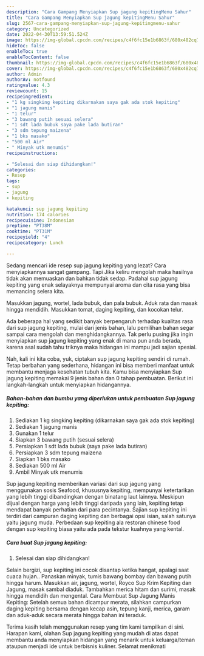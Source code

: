 ```yaml
---
description: "Cara Gampang Menyiapkan Sup jagung kepitingMenu Sahur"
title: "Cara Gampang Menyiapkan Sup jagung kepitingMenu Sahur"
slug: 2567-cara-gampang-menyiapkan-sup-jagung-kepitingmenu-sahur
category: Uncategorized
date: 2022-04-30T13:59:51.524Z
image: https://img-global.cpcdn.com/recipes/c4f6fc15e1b6863f/680x482cq70/sup-jagung-kepiting-foto-resep-utama.jpg
hideToc: false
enableToc: true
enableTocContent: false
thumbnail: https://img-global.cpcdn.com/recipes/c4f6fc15e1b6863f/680x482cq70/sup-jagung-kepiting-foto-resep-utama.jpg
cover: https://img-global.cpcdn.com/recipes/c4f6fc15e1b6863f/680x482cq70/sup-jagung-kepiting-foto-resep-utama.jpg
author: Admin
authorAv: notfound
ratingvalue: 4.3
reviewcount: 15
recipeingredient:
- "1 kg singking kepiting dikarnakan saya gak ada stok kepiting"
- "1 jagung manis"
- "1 telur"
- "3 bawang putih sesuai selera"
- "1 sdt lada bubuk saya pake lada butiran"
- "3 sdm tepung maizena"
- "1 bks masako"
- "500 ml Air"
- " Minyak utk menumis"
recipeinstructions:

- "Selesai dan siap dihidangkan!"
categories:
- Resep
tags:
- sup
- jagung
- kepiting

katakunci: sup jagung kepiting 
nutrition: 174 calories
recipecuisine: Indonesian
preptime: "PT38M"
cooktime: "PT31M"
recipeyield: "4"
recipecategory: Lunch

---
```



Sedang mencari ide resep sup jagung kepiting yang lezat? Cara menyiapkannya sangat gampang. Tapi Jika keliru mengolah maka hasilnya tidak akan memuaskan dan bahkan tidak sedap. Padahal sup jagung kepiting yang enak selayaknya mempunyai aroma dan cita rasa yang bisa memancing selera kita.


Masukkan jagung, wortel, lada bubuk, dan pala bubuk. Aduk rata dan masak hingga mendidih. Masukkan tomat, daging kepiting, dan kocokan telur.

Ada beberapa hal yang sedikit banyak berpengaruh terhadap kualitas rasa dari sup jagung kepiting, mulai dari jenis bahan, lalu pemilihan bahan segar sampai cara mengolah dan menghidangkannya. Tak perlu pusing jika ingin menyiapkan sup jagung kepiting yang enak di mana pun anda berada, karena asal sudah tahu triknya maka hidangan ini mampu jadi sajian spesial.


Nah, kali ini kita coba, yuk, ciptakan sup jagung kepiting sendiri di rumah. Tetap berbahan yang sederhana, hidangan ini bisa memberi manfaat untuk membantu menjaga kesehatan tubuh kita. Kamu bisa menyiapkan Sup jagung kepiting memakai 9 jenis bahan dan 0 tahap pembuatan. Berikut ini langkah-langkah untuk menyiapkan hidangannya.

<!--inarticleads1-->

##### Bahan-bahan dan bumbu yang diperlukan untuk pembuatan Sup jagung kepiting:

1. Sediakan 1 kg singking kepiting (dikarnakan saya gak ada stok kepiting)
1. Sediakan 1 jagung manis
1. Gunakan 1 telur
1. Siapkan 3 bawang putih (sesuai selera)
1. Persiapkan 1 sdt lada bubuk (saya pake lada butiran)
1. Persiapkan 3 sdm tepung maizena
1. Siapkan 1 bks masako
1. Sediakan 500 ml Air
1. Ambil  Minyak utk menumis


Sup jagung kepiting memberikan variasi dari sup jagung yang menggunakan sosis Seafood, khususnya kepiting, mempunyai ketertarikan yang lebih tinggi dibandingkan dengan binatang laut lainnya. Meskipun dijual dengan harga yang lebih tinggi daripada yang lain, kepiting tetap mendapat banyak perhatian dari para pecintanya. Sajian sup kepiting ini terdiri dari campuran daging kepiting dan berbagai opsi isian, salah satunya yaitu jagung muda. Perbedaan sup kepiting ala restoran chinese food dengan sup kepiting biasa yaitu ada pada tekstur kuahnya yang kental. 

<!--inarticleads2-->

##### Cara buat Sup jagung kepiting:


1. Selesai dan siap dihidangkan!

Selain bergizi, sup kepiting ini cocok disantap ketika hangat, apalagi saat cuaca hujan.. Panaskan minyak, tumis bawang bombay dan bawang putih hingga harum. Masukkan air, jagung, wortel, Royco Sup Krim Kepiting dan Jagung, masak sambal diaduk. Tambahkan merica hitam dan surimi, masak hingga mendidih dan mengental. Cara Membuat Sup Jagung Manis Kepiting: Setelah semua bahan dicampur merata, silahkan campurkan daging kepiting bersama dengan kecap asin, tepung kanji, merica, garam dan aduk-aduk secara merata hingga bahan ini teraduk. 

Terima kasih telah menggunakan resep yang tim kami tampilkan di sini. Harapan kami, olahan Sup jagung kepiting yang mudah di atas dapat membantu anda menyiapkan hidangan yang menarik untuk keluarga/teman ataupun menjadi ide untuk berbisnis kuliner. Selamat menikmati
